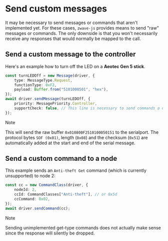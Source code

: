 # Send custom messages

It may be necessary to send messages or commands that aren't implemented yet. For these cases, `zwave-js` provides means to send "raw" messages or commands.
The only downside is that you won't necessarily receive any responses that would normally be mapped to the call.

## Send a custom message to the controller

Here's an example how to turn off the LED on a **Aeotec Gen 5 stick**.

```ts
const turnLEDOff = new Message(driver, {
	type: MessageType.Request,
	functionType: 0xF2,
	payload: Buffer.from("5101000501", "hex"),
});
await driver.sendMessage(turnLEDOff, {
	priority: MessagePriority.Controller,
	supportCheck: false, // This line is necessary to send commands a device does not advertise support for
});
```

> [!NOTE]
> This will send the raw buffer `0x010800F2510100050151` to the serialport.
> The protocol bytes `SOF (0x01)`, length (`0x08`) and the checksum (`0x51`) are automatically added at the start and end of the serial message.

## Send a custom command to a node

This example sends an `Anti-theft Get` command (which is currently unsupported) to node 2:

```ts
const cc = new CommandClass(driver, {
	nodeId: 2,
	ccId: CommandClasses["Anti-theft"], // or 0x5d
	ccCommand: 0x02,
});
await driver.sendCommand(cc);
```

> [!NOTE]
> Sending unimplemented get-type commands does not actually make sense since the response will silently be dropped.
